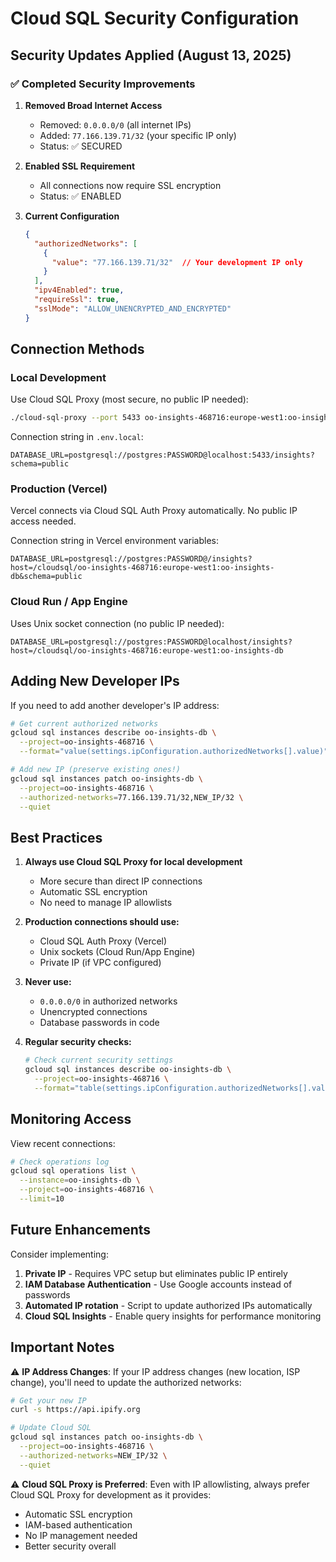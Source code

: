 # Cloud SQL Security Configuration

## Security Updates Applied (August 13, 2025)

### ✅ Completed Security Improvements

1. **Removed Broad Internet Access**
   - Removed: `0.0.0.0/0` (all internet IPs)
   - Added: `77.166.139.71/32` (your specific IP only)
   - Status: ✅ SECURED

2. **Enabled SSL Requirement**
   - All connections now require SSL encryption
   - Status: ✅ ENABLED

3. **Current Configuration**
   ```json
   {
     "authorizedNetworks": [
       {
         "value": "77.166.139.71/32"  // Your development IP only
       }
     ],
     "ipv4Enabled": true,
     "requireSsl": true,
     "sslMode": "ALLOW_UNENCRYPTED_AND_ENCRYPTED"
   }
   ```

## Connection Methods

### Local Development
Use Cloud SQL Proxy (most secure, no public IP needed):
```bash
./cloud-sql-proxy --port 5433 oo-insights-468716:europe-west1:oo-insights-db
```

Connection string in `.env.local`:
```
DATABASE_URL=postgresql://postgres:PASSWORD@localhost:5433/insights?schema=public
```

### Production (Vercel)
Vercel connects via Cloud SQL Auth Proxy automatically. No public IP access needed.

Connection string in Vercel environment variables:
```
DATABASE_URL=postgresql://postgres:PASSWORD@/insights?host=/cloudsql/oo-insights-468716:europe-west1:oo-insights-db&schema=public
```

### Cloud Run / App Engine
Uses Unix socket connection (no public IP needed):
```
DATABASE_URL=postgresql://postgres:PASSWORD@localhost/insights?host=/cloudsql/oo-insights-468716:europe-west1:oo-insights-db
```

## Adding New Developer IPs

If you need to add another developer's IP address:

```bash
# Get current authorized networks
gcloud sql instances describe oo-insights-db \
  --project=oo-insights-468716 \
  --format="value(settings.ipConfiguration.authorizedNetworks[].value)"

# Add new IP (preserve existing ones!)
gcloud sql instances patch oo-insights-db \
  --project=oo-insights-468716 \
  --authorized-networks=77.166.139.71/32,NEW_IP/32 \
  --quiet
```

## Best Practices

1. **Always use Cloud SQL Proxy for local development**
   - More secure than direct IP connections
   - Automatic SSL encryption
   - No need to manage IP allowlists

2. **Production connections should use:**
   - Cloud SQL Auth Proxy (Vercel)
   - Unix sockets (Cloud Run/App Engine)
   - Private IP (if VPC configured)

3. **Never use:**
   - `0.0.0.0/0` in authorized networks
   - Unencrypted connections
   - Database passwords in code

4. **Regular security checks:**
   ```bash
   # Check current security settings
   gcloud sql instances describe oo-insights-db \
     --project=oo-insights-468716 \
     --format="table(settings.ipConfiguration.authorizedNetworks[].value,settings.ipConfiguration.requireSsl)"
   ```

## Monitoring Access

View recent connections:
```bash
# Check operations log
gcloud sql operations list \
  --instance=oo-insights-db \
  --project=oo-insights-468716 \
  --limit=10
```

## Future Enhancements

Consider implementing:
1. **Private IP** - Requires VPC setup but eliminates public IP entirely
2. **IAM Database Authentication** - Use Google accounts instead of passwords
3. **Automated IP rotation** - Script to update authorized IPs automatically
4. **Cloud SQL Insights** - Enable query insights for performance monitoring

## Important Notes

⚠️ **IP Address Changes**: If your IP address changes (new location, ISP change), you'll need to update the authorized networks:

```bash
# Get your new IP
curl -s https://api.ipify.org

# Update Cloud SQL
gcloud sql instances patch oo-insights-db \
  --project=oo-insights-468716 \
  --authorized-networks=NEW_IP/32 \
  --quiet
```

⚠️ **Cloud SQL Proxy is Preferred**: Even with IP allowlisting, always prefer Cloud SQL Proxy for development as it provides:
- Automatic SSL encryption
- IAM-based authentication
- No IP management needed
- Better security overall